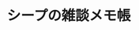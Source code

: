 ---
layout: home

title: シープの雑談メモ帳
titleTemplate: 前端筆記&日常

hero:
  name: シープの雑談メモ帳
  text: 前端學習筆記 & 日常
  tagline: 記錄一些關於前端學習的筆記以及一些有的沒的雜談。
  image: https://raw.githubusercontent.com/vitejs/vite/main/docs/public/logo-with-shadow.png
  actions:
    - theme: brand
      text: Get Started
      link: /about/
    - theme: alt
      text: View on GitHub
      link: https://github.com/SheepNDW/memochou

features:
  - icon: 💡
    title: About Me
    details: I'm Sheep Yang, a passionate frontend developer from Taiwan.
  - icon: 💻
    title: Languages
    details: JavaScript
  - icon: 📚
    title: Frontend Skills
    details: Vue、React、TypeScript、TailwindCSS、WindiCSS
  - icon: 🛠️
    title: Tools
    details: Vite、Webpack
---